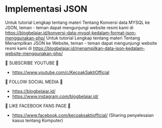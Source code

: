 # Implementasi JSON
Untuk tutorial Lengkap tentang materi Tentang Konversi data MYSQL ke JSON, teman - teman dapat mengunjungi website resmi kami di https://blogbelajar.id/konversi-data-mysql-kedalam-format-json-menggunakan-php/ 
Untuk tutorial Lengkap tentang materi Tentang Menampilkan JSON ke Website, teman - teman dapat mengunjungi website resmi kami di https://blogbelajar.id/menampilkan-data-json-kedalam-website-menggunakan-php/

📢 SUBSCRIBE YOUTUBE 📢
- https://www.youtube.com/c/KecoakSaktiOfficial


📢 FOLLOW SOCIAL MEDIA 📢
- https://blogbelajar.id/
- https://www.instagram.com/blogbelajar.id/


📢 LIKE FACEBOOK FANS PAGE 📢
- https://www.facebook.com/kecoaksaktiofficial/ (Sharing penyelesaian kasus tentang Komputer)
